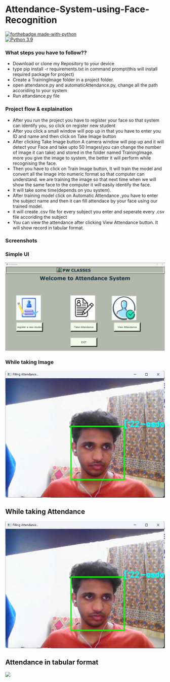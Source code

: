 # Attendance-System-using-Face-Recognition

[![forthebadge made-with-python](http://ForTheBadge.com/images/badges/made-with-python.svg)](https://www.python.org/)                 
[![Python 3.9](https://img.shields.io/badge/python-3.9-blue.svg)](https://www.python.org/downloads/release/python-390/) 

### What steps you have to follow??
- Download or clone my Repository to your device
- type pip install -r requirements.txt in command prompt(this will install required package for project)
- Create a TrainingImage folder in a project folder.
- open attendance.py and automaticAttendance.py, change all the path accoriding to your system
- Run attandance.py file

### Project flow & explaination
- After you run the project you have to register your face so that system can identify you, so click on register new student
- After you click a small window will pop up in that you have to enter you ID and name and then click on Take Image button
- After clicking Take Image button A camera window will pop up and it will detect your Face and take upto 50 Images(you can change the number of Image it can take) and stored in the folder named TrainingImage. more you give the image to system, the better it will perform while recognising the face.
- Then you have to click on Train Image button, It will train the model and convert all the Image into numeric format so that computer can understand. we are training the image so that next time when we will show the same face to the computer it will easily identify the face.
- It will take some time(depends on you system).
- After training model click on Automatic Attendance ,you have to enter the subject name and then it can fill attendace by your face using our trained model.
- it will create .csv file for every subject you enter and seperate every .csv file accoriding the subject
- You can view the attendance after clicking View Attendance button. It will show record in tabular format.


### Screenshots

### Simple UI
![<img src='https://github.com/Patelrahul4884/Attendance-Management-system-using-face-recognition/blob/master/Project%20Snap/1.PNG'>](https://github.com/Drakon0501/Face-recognition-based-attendance-system/blob/b76969f639edec3feffcd40168b7f9fcec1607d1/Project%20Snap/3.png)

### While taking Image
![Screenshot (103)](https://github.com/MurikolliAshwinNaresh/Attendance-System-using-Face-Recognition/blob/659602b7a8d3f2d16b54f4ba897c27d671084ad3/Project%20Snap/WhatsApp%20Image%202025-05-25%20at%2023.47.27_0fa1a6cf.jpg)

## While taking Attendance
![Screenshot (91)](https://github.com/MurikolliAshwinNaresh/Attendance-System-using-Face-Recognition/blob/659602b7a8d3f2d16b54f4ba897c27d671084ad3/Project%20Snap/WhatsApp%20Image%202025-05-25%20at%2023.47.27_0fa1a6cf.jpg)

## Attendance in tabular format 
<img src='https://github.com/Patelrahul4884/Attendance-Management-system-using-face-recognition/blob/master/Project%20Snap/7.PNG'>
